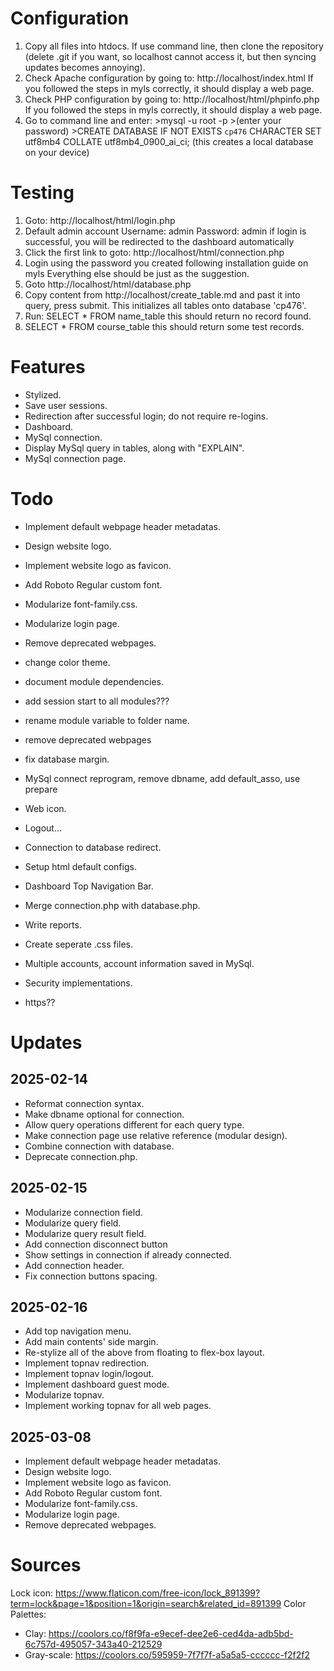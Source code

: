 # Configuration
1. Copy all files into htdocs.
If use command line, then clone the repository (delete .git if you want, so localhost cannot access it, but then syncing updates becomes annoying).
2. Check Apache configuration by going to: http://localhost/index.html
If you followed the steps in myls correctly, it should display a web page.
3. Check PHP configuration by going to: http://localhost/html/phpinfo.php
If you followed the steps in myls correctly, it should display a web page.
4. Go to command line and enter:
\>mysql -u root -p
\>(enter your password)
\>CREATE DATABASE IF NOT EXISTS `cp476`
CHARACTER SET utf8mb4 COLLATE utf8mb4_0900_ai_ci;
(this creates a local database on your device)

# Testing
1. Goto: http://localhost/html/login.php
2. Default admin account
Username: admin
Password: admin
if login is successful, you will be redirected to the dashboard automatically
3. Click the first link to goto: http://localhost/html/connection.php
4. Login using the password you created following installation guide on myls
Everything else should be just as the suggestion.
5. Goto http://localhost/html/database.php
5. Copy content from http://localhost/create_table.md and past it into query, press submit.
This initializes all tables onto database 'cp476'.
6. Run: SELECT \* FROM name_table
this should return no record found.
7. SELECT \* FROM course_table
this should return some test records.

# Features
- Stylized.
- Save user sessions.
- Redirection after successful login; do not require re-logins.
- Dashboard.
- MySql connection.
- Display MySql query in tables, along with "EXPLAIN".
- MySql connection page.

# Todo
- Implement default webpage header metadatas.
- Design website logo.
- Implement website logo as favicon.
- Add Roboto Regular custom font.
- Modularize font-family.css.
- Modularize login page.
- Remove deprecated webpages.

- change color theme.
- document module dependencies.
- add session start to all modules???
- rename module variable to folder name.
- remove deprecated webpages
- fix database margin.

- MySql connect reprogram, remove dbname, add default_asso, use prepare
- Web icon.
- Logout...
- Connection to database redirect.
- Setup html default configs.
- Dashboard Top Navigation Bar.
- Merge connection.php with database.php.
- Write reports.
- Create seperate .css files.
- Multiple accounts, account information saved in MySql.
- Security implementations.
- https??

# Updates
## 2025-02-14
- Reformat connection syntax.
- Make dbname optional for connection.
- Allow query operations different for each query type.
- Make connection page use relative reference (modular design).
- Combine connection with database.
- Deprecate connection.php.
## 2025-02-15
- Modularize connection field.
- Modularize query field.
- Modularize query result field.
- Add connection disconnect button
- Show settings in connection if already connected.
- Add connection header.
- Fix connection buttons spacing.
## 2025-02-16
- Add top navigation menu.
- Add main contents' side margin.
- Re-stylize all of the above from floating to flex-box layout.
- Implement topnav redirection.
- Implement topnav login/logout.
- Implement dashboard guest mode.
- Modularize topnav.
- Implement working topnav for all web pages.
## 2025-03-08
- Implement default webpage header metadatas.
- Design website logo.
- Implement website logo as favicon.
- Add Roboto Regular custom font.
- Modularize font-family.css.
- Modularize login page.
- Remove deprecated webpages.

# Sources
Lock icon: https://www.flaticon.com/free-icon/lock_891399?term=lock&page=1&position=1&origin=search&related_id=891399
Color Palettes:
- Clay: https://coolors.co/f8f9fa-e9ecef-dee2e6-ced4da-adb5bd-6c757d-495057-343a40-212529
- Gray-scale: https://coolors.co/595959-7f7f7f-a5a5a5-cccccc-f2f2f2

